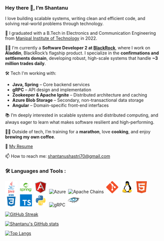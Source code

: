 ### Hey there 👋, I’m Shantanu

I love building scalable systems, writing clean and efficient code, and solving real-world problems through technology.

🌱 I graduated with a B.Tech in Electronics and Communication Engineering from [Manipal Institute of Technology](https://manipal.edu/mit.html) in 2022.

👨‍💻 I'm currently a **Software Developer 2 at [BlackRock](https://www.blackrock.com)**, where I work on **Aladdin**, BlackRock’s flagship product. I specialize in the **confirmations and settlements domain**, developing robust, high-scale systems that handle **~3 million trades daily**.

🛠️ Tech I'm working with:
- **Java, Spring** – Core backend services  
- **gRPC** – API design and implementation  
- **Zookeeper & Apache Ignite** – Distributed architecture and caching  
- **Azure Blob Storage** – Secondary, non-transactional data storage  
- **Angular** – Domain-specific front-end interfaces

📚 I’m deeply interested in scalable systems and distributed computing, and always eager to learn what makes software resilient and high-performing.

🏃‍♂️ Outside of tech, I’m training for a **marathon**, love **cooking**, and enjoy **brewing my own coffee**.

📄 [My Resume](https://www.linkedin.com/in/shantanushastri/details/featured/1747032065916/single-media-viewer/?profileId=ACoAAClBdJwB72c1ILq5zrwCwupLj1jeecz2P7E)

📫 How to reach me: [shantanushastri70@gmail.com](mailto:shantanushastri70@gmail.com)

### :hammer_and_wrench: Languages and Tools :

<div>
  <img src="https://github.com/devicons/devicon/blob/master/icons/java/java-original-wordmark.svg" title="Java" alt="Java" width="40" height="40"/>&nbsp;
  <img src="https://github.com/devicons/devicon/blob/master/icons/spring/spring-original-wordmark.svg" title="Spring" alt="Spring" width="40" height="40"/>&nbsp;
  <img src="https://github.com/devicons/devicon/blob/master/icons/angularjs/angularjs-original.svg" title="Angular" alt="Angular" width="40" height="40"/>&nbsp;
  <img src="https://cdn.jsdelivr.net/gh/devicons/devicon/icons/azure/azure-original.svg" title="Azure & Azure Blob" alt="Azure" width="40" height="40"/>&nbsp;
  <img src="https://cdn.jsdelivr.net/gh/devicons/devicon/icons/apache/apache-original-wordmark.svg" title="Apache Chains (Generic)" alt="Apache Chains" width="40" height="40"/>&nbsp;
  <img src="https://raw.githubusercontent.com/devicons/devicon/master/icons/git/git-original.svg" title="Git" alt="Git" width="40" height="40"/>&nbsp;
  <img src="https://raw.githubusercontent.com/devicons/devicon/master/icons/linux/linux-original.svg" title="Linux" alt="Linux" width="40" height="40"/>&nbsp;
  <img src="https://raw.githubusercontent.com/devicons/devicon/master/icons/html5/html5-original.svg" title="HTML5" alt="HTML" width="40" height="40"/>&nbsp;
  <img src="https://raw.githubusercontent.com/devicons/devicon/master/icons/css3/css3-plain-wordmark.svg" title="CSS3" alt="CSS" width="40" height="40"/>&nbsp;
  <img src="https://raw.githubusercontent.com/devicons/devicon/master/icons/typescript/typescript-original.svg" title="TypeScript" alt="TypeScript" width="40" height="40"/>&nbsp;
  <img src="https://raw.githubusercontent.com/devicons/devicon/master/icons/python/python-original.svg" title="Python" alt="Python" width="40" height="40"/>&nbsp;
  <img src="https://avatars.githubusercontent.com/u/7802525?s=200&v=4" title="gRPC" alt="gRPC" width="40" height="40"/>&nbsp;
  <img src="https://raw.githubusercontent.com/devicons/devicon/master/icons/cassandra/cassandra-original.svg" title="Cassandra" alt="Cassandra" width="40" height="40"/>&nbsp;
</div>


[![GitHub Streak](http://github-readme-streak-stats.herokuapp.com?user=ShantanuShastri7&theme=dark&background=000000)](https://git.io/streak-stats)

[![Shantanu's GitHub stats](https://github-readme-stats.vercel.app/api?username=ShantanuShastri7)](https://github.com/anuraghazra/github-readme-stats)

[![Top Langs](https://github-readme-stats.vercel.app/api/top-langs/?username=ShantanuShastri7&layout=compact&theme=vision-friendly-dark)](https://github.com/anuraghazra/github-readme-stats)
